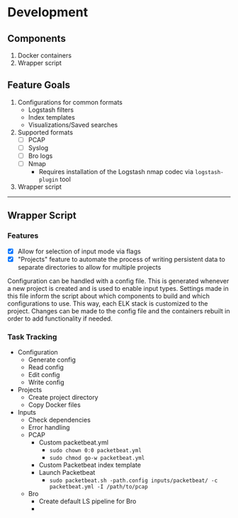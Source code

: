 # Development 

## Components

1. Docker containers
2. Wrapper script


## Feature Goals

1. Configurations for common formats
    + Logstash filters
    + Index templates
    + Visualizations/Saved searches
2. Supported formats
    + [ ] PCAP
    + [ ] Syslog
    + [ ] Bro logs
    + [ ] Nmap
        - Requires installation of the Logstash nmap codec via `logstash-plugin` tool
3. Wrapper script

---
## Wrapper Script

### Features  

+ [x] Allow for selection of input mode via flags
+ [x] "Projects" feature to automate the process of writing persistent data to separate directories to allow for multiple projects

Configuration can be handled with a config file. This is generated whenever a new project is created and is used to enable input types. Settings made in this file inform the script about which components to build and which configurations to use. This way, each ELK stack is customized to the project. Changes can be made to the config file and the containers rebuilt in order to add functionality if needed.


### Task Tracking

- Configuration
    - Generate config
    - Read config
    - Edit config
    - Write config
- Projects
    - Create project directory
    - Copy Docker files
- Inputs
    - Check dependencies
    - Error handling
    - PCAP
        - Custom packetbeat.yml
            - `sudo chown 0:0 packetbeat.yml`
            - `sudo chmod go-w packetbeat.yml`
        - Custom Packetbeat index template
        - Launch Packetbeat
            - `sudo packetbeat.sh -path.config inputs/packetbeat/ -c packetbeat.yml -I /path/to/pcap`
    - Bro
        - Create default LS pipeline for Bro
        - 

